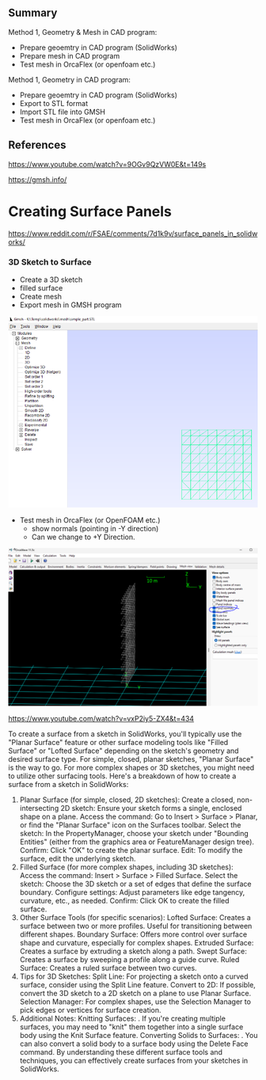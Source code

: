 

## Summary

Method 1, Geometry & Mesh in CAD program:
- Prepare geoemtry in CAD program (SolidWorks)
- Prepare mesh in CAD program
- Test mesh in OrcaFlex (or openfoam etc.)

Method 1, Geometry in CAD program:
- Prepare geoemtry in CAD program (SolidWorks)
- Export to STL format
- Import STL file into GMSH
- Test mesh in OrcaFlex (or openfoam etc.)

## References

https://www.youtube.com/watch?v=9OGv9QzVW0E&t=149s

https://gmsh.info/


# Creating Surface Panels

https://www.reddit.com/r/FSAE/comments/7d1k9v/surface_panels_in_solidworks/


### 3D Sketch to Surface

- Create a 3D sketch
- filled surface
- Create mesh
- Export mesh in GMSH program

![alt text](image-1.png)

- Test mesh in OrcaFlex (or OpenFOAM etc.)
  - show normals (pointing in -Y direction)
  - Can we change to +Y Direction.

![Orcaflex mesh screenshot](image.png)

https://www.youtube.com/watch?v=vxP2iy5-ZX4&t=434

To create a surface from a sketch in SolidWorks, you'll typically use the "Planar Surface" feature or other surface modeling tools like "Filled Surface" or "Lofted Surface" depending on the sketch's geometry and desired surface type. For simple, closed, planar sketches, "Planar Surface" is the way to go. For more complex shapes or 3D sketches, you might need to utilize other surfacing tools. 
Here's a breakdown of how to create a surface from a sketch in SolidWorks:
1. Planar Surface (for simple, closed, 2D sketches):
Create a closed, non-intersecting 2D sketch: Ensure your sketch forms a single, enclosed shape on a plane.
Access the command: Go to Insert > Surface > Planar, or find the "Planar Surface" icon on the Surfaces toolbar.
Select the sketch: In the PropertyManager, choose your sketch under "Bounding Entities" (either from the graphics area or FeatureManager design tree).
Confirm: Click "OK" to create the planar surface.
Edit: To modify the surface, edit the underlying sketch. 
1. Filled Surface (for more complex shapes, including 3D sketches):
Access the command: Insert > Surface > Filled Surface.
Select the sketch: Choose the 3D sketch or a set of edges that define the surface boundary.
Configure settings: Adjust parameters like edge tangency, curvature, etc., as needed.
Confirm: Click OK to create the filled surface. 
1. Other Surface Tools (for specific scenarios):
Lofted Surface: Creates a surface between two or more profiles. Useful for transitioning between different shapes. 
Boundary Surface: Offers more control over surface shape and curvature, especially for complex shapes. 
Extruded Surface: Creates a surface by extruding a sketch along a path. 
Swept Surface: Creates a surface by sweeping a profile along a guide curve. 
Ruled Surface: Creates a ruled surface between two curves. 
1. Tips for 3D Sketches:
Split Line:
For projecting a sketch onto a curved surface, consider using the Split Line feature. 
Convert to 2D:
If possible, convert the 3D sketch to a 2D sketch on a plane to use Planar Surface. 
Selection Manager:
For complex shapes, use the Selection Manager to pick edges or vertices for surface creation. 
1. Additional Notes:
Knitting Surfaces:
.
If you're creating multiple surfaces, you may need to "knit" them together into a single surface body using the Knit Surface feature. 
Converting Solids to Surfaces:
.
You can also convert a solid body to a surface body using the Delete Face command. 
By understanding these different surface tools and techniques, you can effectively create surfaces from your sketches in SolidWorks. 
